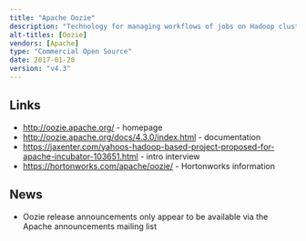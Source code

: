 ```yaml
---
title: "Apache Oozie"
description: "Technology for managing workflows of jobs on Hadoop clusters. Primary concepts include workflows (a sequence of jobs modelled as a directed acyclic graph), coordinators (schedule the execution of workflows based on the time or the presence of data) and bundles (collections of coordinators), with all configuration specified in XML.  Supports a range of technologies, including MapReduce, Pig, Hive, Sqoop, Spark, Java executables and shell scripts.  Includes a server component, a metadata database for holding definitions and state (with support for a range of database technologies), a command line interface and a read only web interface for viewing the status of jobs.  Also supports the parameterisation of workflows, the modelling of datasets (and the use of these to manage dependencies between workflows within coordinators), automatic retry and failure handling, and the ability to send job status notifications via HTTP or JMS.  Open sourced by Yahoo in June 2010.  Donated to the Apache Foundation in July 2011, graduating in August 2012.  Commercial support available as part of most Hadoop distributions"
alt-titles: [Oozie]
vendors: [Apache]
type: "Commercial Open Source"
date: 2017-01-20
version: "v4.3"
---
```

## Links

* <http://oozie.apache.org/> - homepage
* <http://oozie.apache.org/docs/4.3.0/index.html> - documentation
* <https://jaxenter.com/yahoos-hadoop-based-project-proposed-for-apache-incubator-103651.html> - intro interview
* <https://hortonworks.com/apache/oozie/> - Hortonworks information

## News

* Oozie release announcements only appear to be available via the Apache announcements mailing list